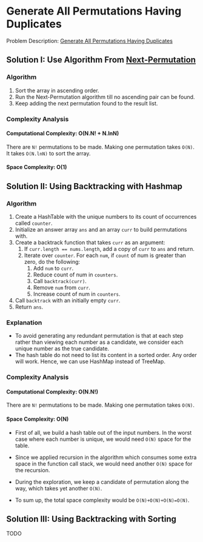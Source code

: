# Generate All Permutations Having Duplicates

Problem
Description: [Generate All Permutations Having Duplicates](https://leetcode.com/problems/permutations-ii/description/)

## Solution I: Use Algorithm From [Next-Permutation](https://leetcode.com/problems/next-permutation/)

### Algorithm

1. Sort the array in ascending order.
2. Run the Next-Permutation algorithm till no ascending pair can be found.
3. Keep adding the next permutation found to the result list.

### Complexity Analysis

#### Computational Complexity: O(N.N! + N.lnN)

There are `N!` permutations to be made. Making one permutation takes `O(N)`. It takes `O(N.lnN)` to
sort the array.

#### Space Complexity: O(1)

## Solution II: Using Backtracking with Hashmap

### Algorithm

1. Create a HashTable with the unique numbers to its count of occurrences called `counter`.
2. Initialize an answer array `ans` and an array `curr` to build permutations with.
3. Create a backtrack function that takes `curr` as an argument:
    1. If `curr.length == nums.length`, add a copy of `curr` to `ans` and return.
    2. Iterate over `counter`. For each `num`, if `count` of num is greater than zero, do the
       following:
        1. Add `num` to `curr`.
        2. Reduce count of num in `counters`.
        3. Call `backtrack(curr)`.
        4. Remove `num` from `curr`.
        5. Increase count of num in `counters`.
4. Call `backtrack` with an initially empty `curr`.
5. Return `ans`.

### Explanation

* To avoid generating any redundant permutation is that at each step rather than viewing each number
  as a candidate, we consider each unique number as the true candidate.
* The hash table do not need to list its content in a sorted order. Any order will work. Hence, we
  can use HashMap instead of TreeMap.

### Complexity Analysis

#### Computational Complexity: O(N.N!)

There are `N!` permutations to be made. Making one permutation takes `O(N)`.

#### Space Complexity: O(N)

* First of all, we build a hash table out of the input numbers. In the worst case where each number
  is unique, we would need `O(N)` space for the table.

* Since we applied recursion in the algorithm which consumes some extra space in the function call
  stack, we would need another `O(N)` space for the recursion.

* During the exploration, we keep a candidate of permutation along the way, which takes yet
  another `O(N)`.

* To sum up, the total space complexity would be `O(N)+O(N)+O(N)=O(N)`.


## Solution III: Using Backtracking with Sorting

TODO
